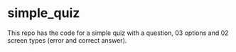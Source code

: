 # simple_quiz
This repo has the code for a simple quiz with a question, 03 options and 02 screen types (error and correct answer).

